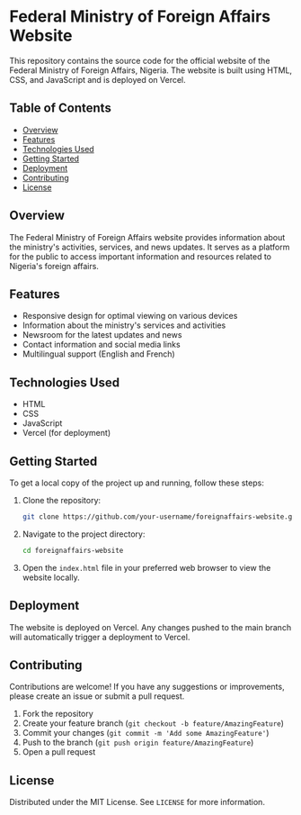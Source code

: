 # Federal Ministry of Foreign Affairs Website

This repository contains the source code for the official website of the Federal Ministry of Foreign Affairs, Nigeria. The website is built using HTML, CSS, and JavaScript and is deployed on Vercel.

## Table of Contents

- [Overview](#overview)
- [Features](#features)
- [Technologies Used](#technologies-used)
- [Getting Started](#getting-started)
- [Deployment](#deployment)
- [Contributing](#contributing)
- [License](#license)

## Overview

The Federal Ministry of Foreign Affairs website provides information about the ministry's activities, services, and news updates. It serves as a platform for the public to access important information and resources related to Nigeria's foreign affairs.

## Features

- Responsive design for optimal viewing on various devices
- Information about the ministry's services and activities
- Newsroom for the latest updates and news
- Contact information and social media links
- Multilingual support (English and French)

## Technologies Used

- HTML
- CSS
- JavaScript
- Vercel (for deployment)

## Getting Started

To get a local copy of the project up and running, follow these steps:

1. Clone the repository:
   ```sh
   git clone https://github.com/your-username/foreignaffairs-website.git
   ```
2. Navigate to the project directory:
   ```sh
   cd foreignaffairs-website
   ```
3. Open the `index.html` file in your preferred web browser to view the website locally.

## Deployment

The website is deployed on Vercel. Any changes pushed to the main branch will automatically trigger a deployment to Vercel.

## Contributing

Contributions are welcome! If you have any suggestions or improvements, please create an issue or submit a pull request.

1. Fork the repository
2. Create your feature branch (`git checkout -b feature/AmazingFeature`)
3. Commit your changes (`git commit -m 'Add some AmazingFeature'`)
4. Push to the branch (`git push origin feature/AmazingFeature`)
5. Open a pull request

## License

Distributed under the MIT License. See `LICENSE` for more information.
